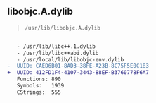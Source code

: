 ## libobjc.A.dylib

> `/usr/lib/libobjc.A.dylib`

```diff

   - /usr/lib/libc++.1.dylib
   - /usr/lib/libc++abi.dylib
   - /usr/local/lib/libobjc-env.dylib
-  UUID: CAED6B01-8AD3-38FE-A23B-8C75F5E0C183
+  UUID: 412FD1F4-4107-3443-88EF-B3760778F6A7
   Functions: 890
   Symbols:   1939
   CStrings:  555

```
